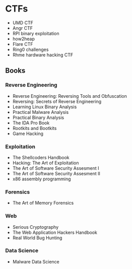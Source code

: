 # CTFs

 - UMD CTF
 - Angr CTF
 - RPI binary exploitation
 - how2heap
 - Flare CTF
 - Ring0 challenges
 - Rhme hardware hacking CTF

## Books

### Reverse Engineering
 - Reverse Engineering: Reversing Tools and Obfuscation
 - Reversing: Secrets of Reverse Engineering
 - Learning Linux Binary Analysis
 - Practical Malware Analysis
 - Practical Binary Analysis
 - The IDA Pro Book
 - Rootkits and Bootkits
 - Game Hacking
### Exploitation
 - The Shellcoders Handbook
 - Hacking: The Art of Exploitation
 - The Art of Software Security Assesment I
 - The Art of Software Security Assesment II
 - x86 assembly programming
### Forensics
 - The Art of Memory Forensics
### Web
 - Serious Cryptography
 - The Web Application Hackers Handbook
 - Real World Bug Hunting
### Data Science
 - Malware Data Science


